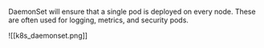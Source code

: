 DaemonSet will ensure that a single pod is deployed on every node. These are often used for logging, metrics, and security pods.

![[k8s_daemonset.png]]
